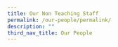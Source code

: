 ```yaml
---
title: Our Non Teaching Staff
permalink: /our-people/permalink/
description: ""
third_nav_title: Our People
---
```



